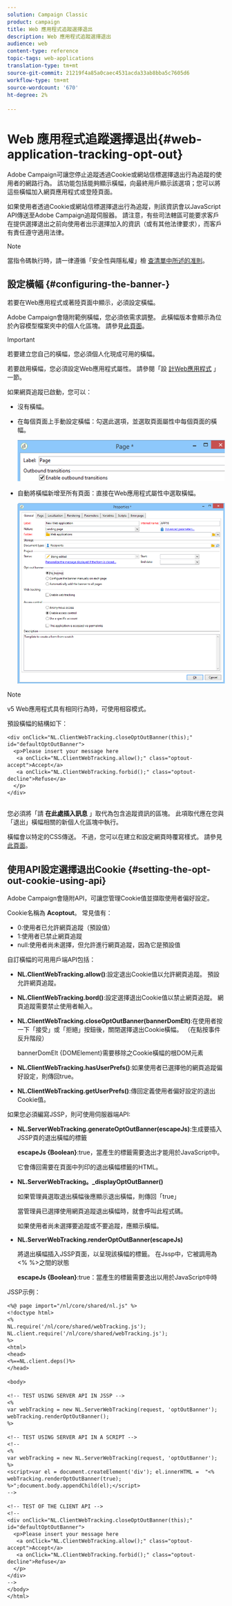 ```yaml
---
solution: Campaign Classic
product: campaign
title: Web 應用程式追蹤選擇退出
description: Web 應用程式追蹤選擇退出
audience: web
content-type: reference
topic-tags: web-applications
translation-type: tm+mt
source-git-commit: 21219f4a85a0caec4531acda33ab8bba5c7605d6
workflow-type: tm+mt
source-wordcount: '670'
ht-degree: 2%

---
```



# Web 應用程式追蹤選擇退出{#web-application-tracking-opt-out}

Adobe Campaign可讓您停止追蹤透過Cookie或網站信標選擇退出行為追蹤的使用者的網路行為。 該功能包括能夠顯示橫幅，向最終用戶顯示該選項；您可以將這些橫幅加入網頁應用程式或登陸頁面。

如果使用者透過Cookie或網站信標選擇退出行為追蹤，則該資訊會以JavaScript API傳送至Adobe Campaign追蹤伺服器。 請注意，有些司法轄區可能要求客戶在提供選擇退出之前向使用者出示選擇加入的資訊（或有其他法律要求），而客戶有責任遵守適用法律。

>[!NOTE]
>
>當指令碼執行時，請一律遵循「安全性與隱私權」檢 [查清單中所述的准則](https://helpx.adobe.com/campaign/kb/acc-security.html#dev)。

## 設定橫幅 {#configuring-the-banner-}

若要在Web應用程式或著陸頁面中顯示，必須設定橫幅。

Adobe Campaign會隨附範例橫幅，您必須依需求調整。 此橫幅版本會顯示為位於內容模型檔案夾中的個人化區塊。 請參見[此頁面](../../delivery/using/personalization-blocks.md)。

>[!IMPORTANT]
>
>若要建立您自己的橫幅，您必須個人化現成可用的橫幅。

若要啟用橫幅，您必須設定Web應用程式屬性。 請參閱「設 [計Web應用程式](../../web/using/designing-a-web-application.md) 」一節。

如果網頁追蹤已啟動，您可以：

* 沒有橫幅。
* 在每個頁面上手動設定橫幅：勾選此選項，並選取頁面屬性中每個頁面的橫幅。

   ![](assets/pageproperties.png)

* 自動將橫幅新增至所有頁面：直接在Web應用程式屬性中選取橫幅。

   ![](assets/optoutconfig.png)

>[!NOTE]
>
>v5 Web應用程式具有相同行為時，可使用相容模式。

預設橫幅的結構如下：

```
<div onClick="NL.ClientWebTracking.closeOptOutBanner(this);" id="defaultOptOutBanner">
  <p>Please insert your message here
   <a onClick="NL.ClientWebTracking.allow();" class="optout-accept">Accept</a>
   <a onClick="NL.ClientWebTracking.forbid();" class="optout-decline">Refuse</a>
  </p>
</div>
      
```

您必須將「請 **在此處插入訊息** 」取代為包含追蹤資訊的區塊。 此項取代應在您與「退出」橫幅相關的新個人化區塊中執行。

橫幅會以特定的CSS傳送。 不過，您可以在建立和設定網頁時覆寫樣式。 請參見[此頁面](../../web/using/content-editor-interface.md)。

## 使用API設定選擇退出Cookie {#setting-the-opt-out-cookie-using-api}

Adobe Campaign會隨附API，可讓您管理Cookie值並擷取使用者偏好設定。

Cookie名稱為 **Acoptout**。 常見值有：

* 0:使用者已允許網頁追蹤（預設值）
* 1:使用者已禁止網頁追蹤
* null:使用者尚未選擇，但允許進行網頁追蹤，因為它是預設值

自訂橫幅的可用用戶端API包括：

* **NL.ClientWebTracking.allow()**:設定退出Cookie值以允許網頁追蹤。 預設允許網頁追蹤。
* **NL.ClientWebTracking.bord()**:設定選擇退出Cookie值以禁止網頁追蹤。 網頁追蹤需要禁止使用者輸入。
* **NL.ClientWebTracking.closeOptOutBanner(bannerDomElt)**:在使用者按一下「接受」或「拒絕」按鈕後，關閉選擇退出Cookie橫幅。 （在點按事件反升階段）

   bannerDomElt {DOMElement}需要移除之Cookie橫幅的根DOM元素

* **NL.ClientWebTracking.hasUserPrefs()**:如果使用者已選擇他的網頁追蹤偏好設定，則傳回true。
* **NL.ClientWebTracking.getUserPrefs()**:傳回定義使用者偏好設定的退出Cookie值。

如果您必須編寫JSSP，則可使用伺服器端API:

* **NL.ServerWebTracking.generateOptOutBanner(escapeJs)**:生成要插入JSSP頁的退出橫幅的標籤

   **escapeJs {Boolean}**:true，當產生的標籤需要逸出才能用於JavaScript中。

   它會傳回需要在頁面中列印的退出橫幅標籤的HTML。

* **NL.ServerWebTracking。_displayOptOutBanner()**

   如果管理員選取退出橫幅後應顯示退出橫幅，則傳回「true」

   當管理員已選擇使用網頁追蹤退出橫幅時，就會呼叫此程式碼。

   如果使用者尚未選擇要追蹤或不要追蹤，應顯示橫幅。

* **NL.ServerWebTracking.renderOptOutBanner(escapeJs)**

   將退出橫幅插入JSSP頁面，以呈現該橫幅的標籤。 在Jssp中，它被調用為&lt;% %>之間的狀態

   **escapeJs {Boolean}**:true：當產生的標籤需要逸出以用於JavaScript中時

JSSP示例：

```
<%@ page import="/nl/core/shared/nl.js" %>
<!doctype html>
<%
NL.require('/nl/core/shared/webTracking.js');
NL.client.require('/nl/core/shared/webTracking.js');
%>
<html>
<head>
<%==NL.client.deps()%>
</head>

<body>

<!-- TEST USING SERVER API IN JSSP -->
<% 
var webTracking = new NL.ServerWebTracking(request, 'optOutBanner');
webTracking.renderOptOutBanner();
%>

<!-- TEST USING SERVER API IN A SCRIPT -->
<!--
<% 
var webTracking = new NL.ServerWebTracking(request, 'optOutBanner');
%>
<script>var el = document.createElement('div'); el.innerHTML =  "<% webTracking.renderOptOutBanner(true); %>";document.body.appendChild(el);</script>
-->

<!-- TEST OF THE CLIENT API -->
<!--
<div onClick="NL.ClientWebTracking.closeOptOutBanner(this);" id="defaultOptOutBanner">
  <p>Please insert your message here
   <a onClick="NL.ClientWebTracking.allow();" class="optout-accept">Accept</a>
   <a onClick="NL.ClientWebTracking.forbid();" class="optout-decline">Refuse</a>
  </p>
</div>
-->
</body>
</html>
```

